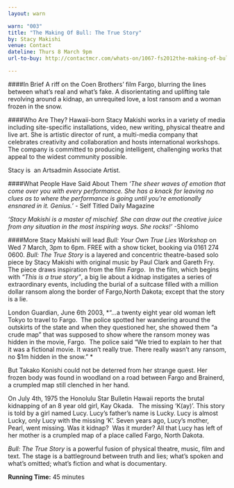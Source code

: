 ```yaml
---
layout: warn

warn: "003"
title: "The Making Of Bull: The True Story"
by: Stacy Makishi
venue: Contact
dateline: Thurs 8 March 9pm
url-to-buy: http://contactmcr.com/whats-on/1067-fs2012the-making-of-bull-the-true-story/booking/

---
```


####In Brief
A riff on the Coen Brothers’ film Fargo, blurring the lines between what’s real and what’s fake. A disorientating and uplifting tale revolving around a kidnap, an unrequited love, a lost ransom and a woman frozen in the snow.

####Who Are They?
Hawaii-born Stacy Makishi works in a variety of media including site-specific installations, video, new writing, physical theatre and live art. She is artistic director of runt, a multi-media company that celebrates creativity and collaboration and hosts international workshops.  The company is committed to producing intelligent, challenging works that appeal to the widest community possible.

Stacy is  an Artsadmin Associate Artist.

####What People Have Said About Them
*‘The sheer waves of emotion that come over you with every performance. She has a knack for leaving no clues as to where the performance is going until you’re emotionally ensnared in it. Genius.’* - Self Titled Daily Magazine

*‘Stacy Makishi is a master of mischief. She can draw out the creative juice from any situation in the most inspiring ways. She rocks!’* -Shlomo

####More
Stacy Makishi will lead *Bull: Your Own True Lies Workshop* on Wed 7 March, 3pm to 6pm. FREE with a show ticket, booking via 0161 274 0600.
*Bull: The True Story* is a layered and concentric theatre-based solo piece by Stacy Makishi with original music by Paul Clark and Gareth Fry. 
The piece draws inspiration from the film *Fargo*.  In the film, which begins with *“This is a true story”*, a big lie about a kidnap instigates a series of extraordinary events, including the burial of a suitcase filled with a million dollar ransom along the border of Fargo,North Dakota; except that the story is a lie.

London Guardian, June 6th 2003, *“…a twenty eight year old woman left Tokyo to travel to Fargo.  The police spotted her wandering around the outskirts of the state and when they questioned her, she showed them “a crude map” that was supposed to show where the ransom money was hidden in the movie, Fargo.  The police said “We tried to explain to her that it was a fictional movie. It wasn’t really true. There really wasn’t any ransom, no $1m hidden in the snow.” *

But Takako Konishi could not be deterred from her strange quest. Her frozen body was found in woodland on a road between Fargo and Brainerd, a crumpled map still clenched in her hand.

On July 4th, 1975 the Honolulu Star Bulletin Hawaii reports the brutal kidnapping of an 8 year old girl, Kay Okada.  
The missing ‘K(ay)’.
This story is told by a girl named Lucy. Lucy’s father’s name is Lucky. Lucy is almost Lucky, only Lucy with the missing ‘K’. Seven years ago, Lucy’s mother, Pearl, went missing.
Was it kidnap?  Was it murder?
All that Lucy has left of her mother is a crumpled map of a place called Fargo, North Dakota.

*Bull: The True Story* is a powerful fusion of physical theatre, music, film and text. The stage is a battleground between truth and lies; what’s spoken and what’s omitted; what’s fiction and what is documentary.           

**Running Time:** 45 minutes

